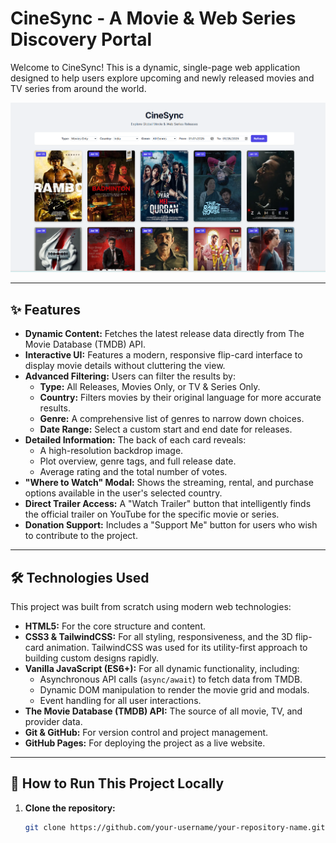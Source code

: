 # CineSync - A Movie & Web Series Discovery Portal

Welcome to CineSync! This is a dynamic, single-page web application designed to help users explore upcoming and newly released movies and TV series from around the world.

![CineSync Screenshot](https://github.com/devWorldDivey/CineSyncMovieProject/blob/main/CineSync.png?raw=true)

---

## ✨ Features

- **Dynamic Content:** Fetches the latest release data directly from The Movie Database (TMDB) API.
- **Interactive UI:** Features a modern, responsive flip-card interface to display movie details without cluttering the view.
- **Advanced Filtering:** Users can filter the results by:
  - **Type:** All Releases, Movies Only, or TV & Series Only.
  - **Country:** Filters movies by their original language for more accurate results.
  - **Genre:** A comprehensive list of genres to narrow down choices.
  - **Date Range:** Select a custom start and end date for releases.
- **Detailed Information:** The back of each card reveals:
  - A high-resolution backdrop image.
  - Plot overview, genre tags, and full release date.
  - Average rating and the total number of votes.
- **"Where to Watch" Modal:** Shows the streaming, rental, and purchase options available in the user's selected country.
- **Direct Trailer Access:** A "Watch Trailer" button that intelligently finds the official trailer on YouTube for the specific movie or series.
- **Donation Support:** Includes a "Support Me" button for users who wish to contribute to the project.

---

## 🛠️ Technologies Used

This project was built from scratch using modern web technologies:

- **HTML5:** For the core structure and content.
- **CSS3 & TailwindCSS:** For all styling, responsiveness, and the 3D flip-card animation. TailwindCSS was used for its utility-first approach to building custom designs rapidly.
- **Vanilla JavaScript (ES6+):** For all dynamic functionality, including:
  - Asynchronous API calls (`async/await`) to fetch data from TMDB.
  - Dynamic DOM manipulation to render the movie grid and modals.
  - Event handling for all user interactions.
- **The Movie Database (TMDB) API:** The source of all movie, TV, and provider data.
- **Git & GitHub:** For version control and project management.
- **GitHub Pages:** For deploying the project as a live website.

---

## 🚀 How to Run This Project Locally

1. **Clone the repository:**
   ```bash
   git clone https://github.com/your-username/your-repository-name.git